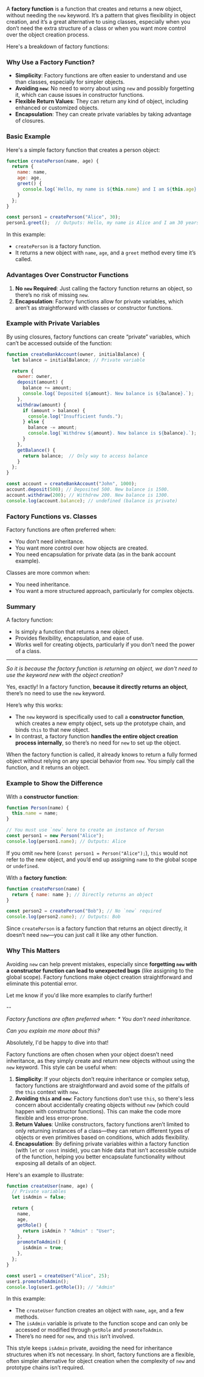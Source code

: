 A **factory function** is a function that creates and returns a new object, without needing the `new` keyword. It’s a pattern that gives flexibility in object creation, and it’s a great alternative to using classes, especially when you don’t need the extra structure of a class or when you want more control over the object creation process.

Here's a breakdown of factory functions:

### Why Use a Factory Function?
- **Simplicity**: Factory functions are often easier to understand and use than classes, especially for simpler objects.
- **Avoiding `new`**: No need to worry about using `new` and possibly forgetting it, which can cause issues in constructor functions.
- **Flexible Return Values**: They can return any kind of object, including enhanced or customized objects.
- **Encapsulation**: They can create private variables by taking advantage of closures.

### Basic Example
Here's a simple factory function that creates a person object:

```javascript
function createPerson(name, age) {
  return {
    name: name,
    age: age,
    greet() {
      console.log(`Hello, my name is ${this.name} and I am ${this.age} years old.`);
    }
  };
}

const person1 = createPerson("Alice", 30);
person1.greet();  // Outputs: Hello, my name is Alice and I am 30 years old.
```

In this example:
- `createPerson` is a factory function.
- It returns a new object with `name`, `age`, and a `greet` method every time it’s called.

### Advantages Over Constructor Functions
1. **No `new` Required**: Just calling the factory function returns an object, so there’s no risk of missing `new`.
2. **Encapsulation**: Factory functions allow for private variables, which aren’t as straightforward with classes or constructor functions.

### Example with Private Variables
By using closures, factory functions can create “private” variables, which can’t be accessed outside of the function:

```javascript
function createBankAccount(owner, initialBalance) {
  let balance = initialBalance; // Private variable

  return {
    owner: owner,
    deposit(amount) {
      balance += amount;
      console.log(`Deposited ${amount}. New balance is ${balance}.`);
    },
    withdraw(amount) {
      if (amount > balance) {
        console.log("Insufficient funds.");
      } else {
        balance -= amount;
        console.log(`Withdrew ${amount}. New balance is ${balance}.`);
      }
    },
    getBalance() {
      return balance;  // Only way to access balance
    }
  };
}

const account = createBankAccount("John", 1000);
account.deposit(500); // Deposited 500. New balance is 1500.
account.withdraw(200); // Withdrew 200. New balance is 1300.
console.log(account.balance); // undefined (balance is private)
```

### Factory Functions vs. Classes
Factory functions are often preferred when:
- You don’t need inheritance.
- You want more control over how objects are created.
- You need encapsulation for private data (as in the bank account example).

Classes are more common when:
- You need inheritance.
- You want a more structured approach, particularly for complex objects.

### Summary
A factory function:
- Is simply a function that returns a new object.
- Provides flexibility, encapsulation, and ease of use.
- Works well for creating objects, particularly if you don’t need the power of a class. 

---

<em>So it is because the factory function is returning an object, we don't need to use the keyword new with the object creation? </em>

Yes, exactly! In a factory function, **because it directly returns an object**, there’s no need to use the `new` keyword. 

Here’s why this works:

- The `new` keyword is specifically used to call a **constructor function**, which creates a new empty object, sets up the prototype chain, and binds `this` to that new object.
- In contrast, a factory function **handles the entire object creation process internally**, so there’s no need for `new` to set up the object.

When the factory function is called, it already knows to return a fully formed object without relying on any special behavior from `new`. You simply call the function, and it returns an object.

### Example to Show the Difference

With a **constructor function**:

```javascript
function Person(name) {
  this.name = name;
}

// You must use `new` here to create an instance of Person
const person1 = new Person("Alice");
console.log(person1.name); // Outputs: Alice
```

If you omit `new` here (`const person1 = Person("Alice");`), `this` would not refer to the new object, and you’d end up assigning `name` to the global scope or `undefined`.

With a **factory function**:

```javascript
function createPerson(name) {
  return { name: name }; // Directly returns an object
}

const person2 = createPerson("Bob"); // No `new` required
console.log(person2.name); // Outputs: Bob
```

Since `createPerson` is a factory function that returns an object directly, it doesn’t need `new`—you can just call it like any other function.

### Why This Matters
Avoiding `new` can help prevent mistakes, especially since **forgetting `new` with a constructor function can lead to unexpected bugs** (like assigning to the global scope). Factory functions make object creation straightforward and eliminate this potential error. 

Let me know if you'd like more examples to clarify further!

--

<em>Factory functions are often preferred when: * You don’t need inheritance.</em>

<em>Can you explain me more about this?</em>

Absolutely, I'd be happy to dive into that!

Factory functions are often chosen when your object doesn’t need inheritance, as they simply create and return new objects without using the `new` keyword. This style can be useful when:

1. **Simplicity**: If your objects don’t require inheritance or complex setup, factory functions are straightforward and avoid some of the pitfalls of the `this` context with `new`.
2. **Avoiding `this` and `new`**: Factory functions don’t use `this`, so there's less concern about accidentally creating objects without `new` (which could happen with constructor functions). This can make the code more flexible and less error-prone.
3. **Return Values**: Unlike constructors, factory functions aren’t limited to only returning instances of a class—they can return different types of objects or even primitives based on conditions, which adds flexibility.
4. **Encapsulation**: By defining private variables within a factory function (with `let` or `const` inside), you can hide data that isn’t accessible outside of the function, helping you better encapsulate functionality without exposing all details of an object.

Here's an example to illustrate:

```javascript
function createUser(name, age) {
  // Private variables
  let isAdmin = false;

  return {
    name,
    age,
    getRole() {
      return isAdmin ? "Admin" : "User";
    },
    promoteToAdmin() {
      isAdmin = true;
    },
  };
}

const user1 = createUser("Alice", 25);
user1.promoteToAdmin();
console.log(user1.getRole()); // "Admin"
```

In this example:
- The `createUser` function creates an object with `name`, `age`, and a few methods.
- The `isAdmin` variable is private to the function scope and can only be accessed or modified through `getRole` and `promoteToAdmin`.
- There’s no need for `new`, and `this` isn’t involved.

This style keeps `isAdmin` private, avoiding the need for inheritance structures when it’s not necessary. In short, factory functions are a flexible, often simpler alternative for object creation when the complexity of `new` and prototype chains isn’t required.
